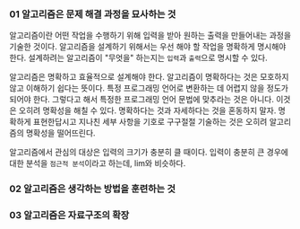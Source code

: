 ### 01 알고리즘은 문제 해결 과정을 묘사하는 것

알고리즘이란 어떤 작업을 수행하기 위해 입력을 받아 원하는 출력을 만들어내는 과정을 기술한 것이다.
알고리즘을 설계하기 위해서는 우선 해야 할 작업을 명확하게 명시해야한다.
설계하려는 알고리즘이 "무엇을" 하는지는 `입력`과 `출력`으로 명시할 수 있다.

알고리즘은 명확하고 효율적으로 설계해야 한다.
알고리즘이 명확하다는 것은 모호하지 않고 이해하기 쉽다는 뜻이다.
특정 프로그래밍 언어로 변환하는 데 어렵지 않을 정도가 되어야 한다.
그렇다고 해서 특정한 프로그래밍 언어 문법에 맞추라는 것은 아니다.
이것은 오히려 명확성을 해칠 수 있다.
명확하다는 것과 자세하다는 것을 혼동하지 말자.
명확하게 표현한답시고 지나친 세부 사항을 기호로 구구절절 기술하는 것은 오히려 알고리즘의 명확성을 떨어뜨린다.

알고리즘에서 관심의 대상은 입력의 크기가 충분히 클 때이다.
입력이 충분히 큰 경우에 대한 분석을 `점근적 분석`이라고 하는데, lim와 비슷하다.

### 02 알고리즘은 생각하는 방법을 훈련하는 것


### 03 알고리즘은 자료구조의 확장


